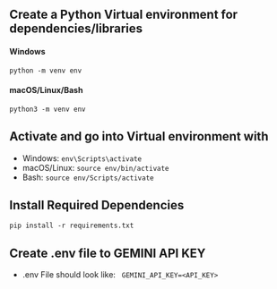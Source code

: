 ## Create a Python Virtual environment for dependencies/libraries

#### Windows
```python -m venv env```

#### macOS/Linux/Bash 

```python3 -m venv env```

## Activate and go into Virtual environment with 
- Windows: ```env\Scripts\activate```
- macOS/Linux: ```source env/bin/activate```
- Bash: ``` source env/Scripts/activate ```

## Install Required Dependencies
``` pip install -r requirements.txt ```

## Create .env file to GEMINI API KEY
- .env File should look like: 
``` GEMINI_API_KEY=<API_KEY>```
